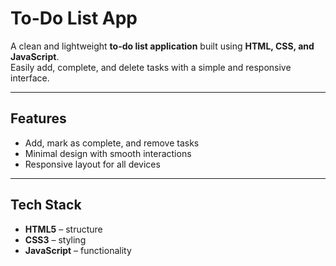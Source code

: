 # To-Do List App

A clean and lightweight **to-do list application** built using **HTML, CSS, and JavaScript**.  
Easily add, complete, and delete tasks with a simple and responsive interface.

---

## Features
- Add, mark as complete, and remove tasks  
- Minimal design with smooth interactions  
- Responsive layout for all devices  

---

## Tech Stack
- **HTML5** – structure  
- **CSS3** – styling  
- **JavaScript** – functionality
